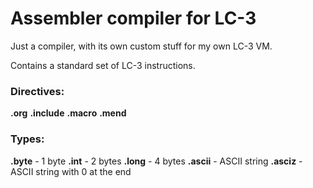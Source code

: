 # Assembler compiler for LC-3

Just a compiler, with its own custom stuff for my own LC-3 VM.

Contains a standard set of LC-3 instructions.

### Directives:
**.org**
**.include**
**.macro** **.mend**

### Types:
**.byte** - 1 byte
**.int** - 2 bytes
**.long** - 4 bytes
**.ascii** - ASCII string
**.asciz** - ASCII string with 0 at the end
